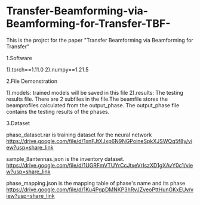 # Transfer-Beamforming-via-Beamforming-for-Transfer-TBF-
This is the projrct for the paper "Transfer Beamforming via Beamforming for Transfer"


1.Software

1).torch==1.11.0
2).numpy==1.21.5


2.File Demonstration

1).models: trained models will be saved in this file
2).results: The testing results file. There are 2 subfiles in the file.The beamfile stores the beamprofiles calculated from 
the output_phase. The output_phase file contains the testing results of the phases. 


3.Dataset

phase_dataset.rar is training dataset for the neural network
https://drive.google.com/file/d/1xnFJtXJxp6N9NGPoineSpkXJSWQq5f8y/view?usp=share_link

sample_8antennas.json is the inventory dataset.
https://drive.google.com/file/d/1UGRFmVTUYrCcJtxeVrIszXD1gXAvY0c1/view?usp=share_link

phase_mapping.json is the mapping table of phase's name and its phase
https://drive.google.com/file/d/1Ku4PgpDMNKP3hRvJZveoPttHunGKxEUv/view?usp=share_link
